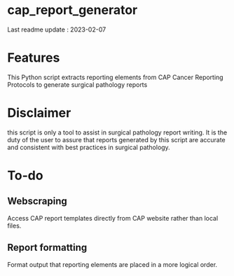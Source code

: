 # cap_report_generator

Last readme update : 2023-02-07

# Features
This Python script extracts reporting elements from CAP Cancer Reporting Protocols to generate surgical pathology reports

# Disclaimer
this script is only a tool to assist in surgical pathology report writing. It is the duty of the user to assure that reports generated by this script are accurate and consistent with best practices in surgical pathology. 

# To-do

## Webscraping
Access CAP report templates directly from CAP website rather than local files.

## Report formatting
Format output that reporting elements are placed in a more logical order.

